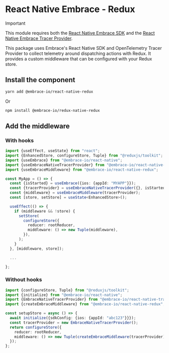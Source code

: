 # React Native Embrace - Redux

> [!IMPORTANT]
>
> This module requires both the [React Native Embrace SDK](https://www.npmjs.com/package/@embrace-io/react-native) and
> the [React Native Embrace Tracer Provider](https://www.npmjs.com/package/@embrace-io/react-native-tracer-provider).

This package uses Embrace's React Native SDK and OpenTelemetry Tracer Provider to collect telemetry around dispatching
actions with Redux. It provides a custom middleware that can be configured with your Redux store.

## Install the component

```sh
yarn add @embrace-io/react-native-redux
```

Or

```sh
npm install @embrace-io/redux-native-redux
```

## Add the middleware

### With hooks

```typescript
import {useEffect, useState} from "react";
import {EnhancedStore, configureStore, Tuple} from "@reduxjs/toolkit";
import {useEmbrace} from "@embrace-io/react-native";
import {useEmbraceNativeTracerProvider} from "@embrace-io/react-native-tracer-provider";
import {useEmbraceMiddleware} from "@embrace-io/react-native-redux";

const MyApp = () => {
  const {isStarted} = useEmbrace({ios: {appId: "MYAPP"}});
  const {tracerProvider} = useEmbraceNativeTracerProvider({}, isStarted);
  const {middleware} = useEmbraceMiddleware(tracerProvider);
  const [store, setStore] = useState<EnhancedStore>();

  useEffect(() => {
    if (middleware && !store) {
      setStore(
        configureStore({
          reducer: rootReducer,
          middleware: () => new Tuple(middleware),
        }),
      );
    }
  }, [middleware, store]);

  ...

};
```

### Without hooks

```typescript
import {configureStore, Tuple} from "@reduxjs/toolkit";
import {initialize} from "@embrace-io/react-native";
import {EmbraceNativeTracerProvider} from "@embrace-io/react-native-tracer-provider";
import {createEmbraceMiddleware} from "@embrace-io/react-native-redux";

const setupStore = async () => {
  await initialize({sdkConfig: {ios: {appId: "abc123"}}});
  const tracerProvider = new EmbraceNativeTracerProvider();
  return configureStore({
    reducer: rootReducer,
    middleware: () => new Tuple(createEmbraceMiddleware(tracerProvider)),
  });
};
```
